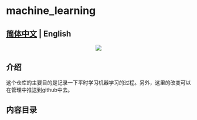 # machine_learning

**[简体中文](./README_en.md)** | **English**
------------------------------------------------------------------------------------------
<p align="center">
  <a href=""><img src="https://img.shields.io/badge/python>3.7+-aff.svg"></a>
</p>

## 介绍
这个仓库的主要目的是记录一下平时学习机器学习的过程。另外，这里的改变可以在管理中推送到github中去。

## 内容目录